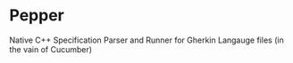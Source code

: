 # Pepper
Native C++ Specification Parser and Runner for Gherkin Langauge files (in the vain of Cucumber)
